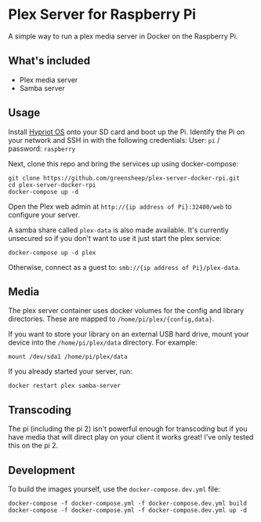 # Plex Server for Raspberry Pi

A simple way to run a plex media server in Docker on the Raspberry Pi.

## What's included

- Plex media server
- Samba server

## Usage

Install [Hypriot OS](http://blog.hypriot.com/downloads) onto your SD card and boot up the Pi.  Identify the Pi on your network and SSH in with the following credentials: User: `pi` / password: `raspberry`

Next, clone this repo and bring the services up using docker-compose:

    git clone https://github.com/greensheep/plex-server-docker-rpi.git
    cd plex-server-docker-rpi
    docker-compose up -d

Open the Plex web admin at `http://{ip address of Pi}:32400/web` to configure your server.

A samba share called `plex-data` is also made available. It's currently unsecured so if you don't want to use it just start the plex service:

    docker-compose up -d plex

Otherwise, connect as a guest to: `smb://{ip address of Pi}/plex-data`.

## Media

The plex server container uses docker volumes for the config and library directories. These are mapped to `/home/pi/plex/{config,data}`.

If you want to store your library on an external USB hard drive, mount your device into the `/home/pi/plex/data` directory.  For example:

    mount /dev/sda1 /home/pi/plex/data

If you already started your server, run:

    docker restart plex samba-server

## Transcoding

The pi (including the pi 2) isn't powerful enough for transcoding but if you have media that will direct play on your client it works great! I've only tested this on the pi 2.

## Development

To build the images yourself, use the `docker-compose.dev.yml` file:

    docker-compose -f docker-compose.yml -f docker-compose.dev.yml build
    docker-compose -f docker-compose.yml -f docker-compose.dev.yml up -d
